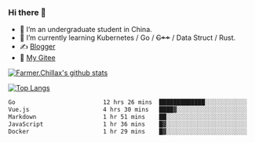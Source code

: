 ### Hi there 👋

- 🔭 I’m an undergraduate student in China.
- 🌱 I’m currently learning Kubernetes / Go / ~~C++~~ / Data Struct / Rust.
- ✍️ [Blogger](https://blog.farmer233.top)
- 🤔 [My Gitee](https://gitee.com/Farmer-chong)


[![Farmer.Chillax's github stats](https://github-readme-stats.vercel.app/api?username=FarmerChillax)](https://github.com/anuraghazra/github-readme-stats)

[![Top Langs](https://github-readme-stats.vercel.app/api/top-langs/?username=FarmerChillax&layout=compact&hide=html,css,javascript)](https://github.com/anuraghazra/github-readme-stats)


<a href="https://wakatime.com/@Farmer"> </a>
          <!--START_SECTION:waka-->

```txt
Go                         12 hrs 26 mins  █████████████░░░░░░░░░░░░   52.30 %
Vue.js                     4 hrs 30 mins   ████▓░░░░░░░░░░░░░░░░░░░░   18.94 %
Markdown                   1 hr 51 mins    ██░░░░░░░░░░░░░░░░░░░░░░░   07.82 %
JavaScript                 1 hr 36 mins    █▓░░░░░░░░░░░░░░░░░░░░░░░   06.79 %
Docker                     1 hr 29 mins    █▓░░░░░░░░░░░░░░░░░░░░░░░   06.29 %
```

<!--END_SECTION:waka-->



<!--
**Farmer-chong/Farmer-chong** is a ✨ _special_ ✨ repository because its `README.md` (this file) appears on your GitHub profile.

Here are some ideas to get you started:

- 🔭 I’m currently working on ...
- 🌱 I’m currently learning ...
- 👯 I’m looking to collaborate on ...
- 🤔 I’m looking for help with ...
- 💬 Ask me about ...
- 📫 How to reach me: ...
- 😄 Pronouns: ...
- ⚡ Fun fact: ...
-->
